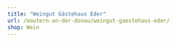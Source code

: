 ```yaml
---
title: "Weingut Gästehaus Eder"
url: /mautern-an-der-donau/weingut-gaestehaus-eder/
shop: Wein
---
```

